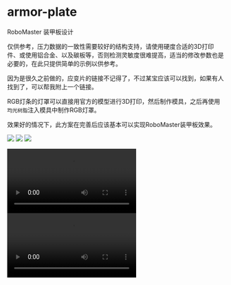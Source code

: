 # armor-plate
RoboMaster 装甲板设计

仅供参考，压力数据的一致性需要较好的结构支持，请使用硬度合适的3D打印件、或使用铝合金、以及碳板等，否则检测灵敏度很难提高，适当的修改参数也是必要的，在此只提供简单的示例以供参考。


因为是很久之前做的，应变片的链接不记得了，不过某宝应该可以找到，如果有人找到了，可以帮我附上一个链接。


RGB灯条的灯罩可以直接用官方的模型进行3D打印，然后制作模具，之后再使用``均光树脂``注入模具中制作RGB灯罩。


效果好的情况下，此方案在完善后应该基本可以实现RoboMaster装甲板效果。

![](./images/armor-plate.png)
![](./images/image1.jpg)
![](./images/image2.jpg)

![](./images/IMG_6242.MP4)
![](./images/IMG_6243.MP4)
